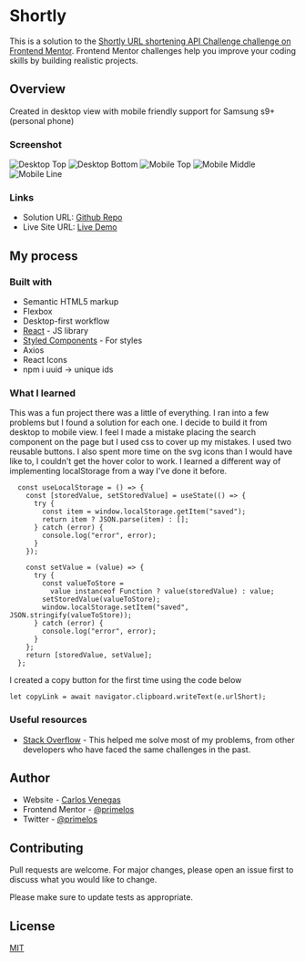 # Shortly

This is a solution to the [Shortly URL shortening API Challenge challenge on Frontend Mentor](https://www.frontendmentor.io/challenges/url-shortening-api-landing-page-2ce3ob-G). Frontend Mentor challenges help you improve your coding skills by building realistic projects.

## Overview

Created in desktop view with mobile friendly support for Samsung s9+(personal phone)

### Screenshot

![Desktop Top](https://github.com/primelos/URL_shortening_API/blob/main/public/images/desktop_top.png)
![Desktop Bottom](https://github.com/primelos/URL_shortening_API/blob/main/public/images/desktop_bottom.png)
![Mobile Top](https://github.com/primelos/URL_shortening_API/blob/main/public/images/mobile_top.png)
![Mobile Middle](https://github.com/primelos/URL_shortening_API/blob/main/public/images/mobile_middle.png)
![Mobile Line](https://github.com/primelos/URL_shortening_API/blob/main/public/images/mobile_line.png)

### Links

- Solution URL: [Github Repo](https://github.com/primelos/URL_shortening_API)
- Live Site URL: [Live Demo](https://url-shortening-api-murex.vercel.app/)

## My process

### Built with

- Semantic HTML5 markup
- Flexbox
- Desktop-first workflow
- [React](https://reactjs.org/) - JS library
- [Styled Components](https://styled-components.com/) - For styles
- Axios
- React Icons
- npm i uuid -> unique ids

### What I learned

This was a fun project there was a little of everything. I ran into a few problems but I found a solution for each one. I decide to build it from desktop to mobile view. I feel I made a mistake placing the search component on the page but I used css to cover up my mistakes. I used two reusable buttons. I also spent more time on the svg icons than I would have like to, I couldn't get the hover color to work. I learned a different way of implementing localStorage from a way I've done it before.

```
  const useLocalStorage = () => {
    const [storedValue, setStoredValue] = useState(() => {
      try {
        const item = window.localStorage.getItem("saved");
        return item ? JSON.parse(item) : [];
      } catch (error) {
        console.log("error", error);
      }
    });

    const setValue = (value) => {
      try {
        const valueToStore =
          value instanceof Function ? value(storedValue) : value;
        setStoredValue(valueToStore);
        window.localStorage.setItem("saved", JSON.stringify(valueToStore));
      } catch (error) {
        console.log("error", error);
      }
    };
    return [storedValue, setValue];
  };
```

I created a copy button for the first time using the code below

```
let copyLink = await navigator.clipboard.writeText(e.urlShort);

```

### Useful resources

- [Stack Overflow](https://stackoverflow.com/) - This helped me solve most of my problems, from other developers who have faced the same challenges in the past.

## Author

- Website - [Carlos Venegas](https://carlosfvenegas.com/)
- Frontend Mentor - [@primelos](https://www.frontendmentor.io/profile/primelos)
- Twitter - [@primelos](https://www.twitter.com/primelos)

## Contributing

Pull requests are welcome. For major changes, please open an issue first to discuss what you would like to change.

Please make sure to update tests as appropriate.

## License

[MIT](https://choosealicense.com/licenses/mit/)
